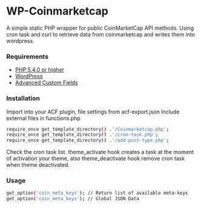 # WP-Coinmarketcap
A simple static PHP wrapper for public CoinMarketCap API methods. Using cron task and curl to retrieve data from coinmarketcap and writes them into wordpress.

### Requirements
* [PHP 5.4.0 or higher](http://www.php.net/)
* [WordPress](https://wordpress.org)
* [Advanced Custom Fields](https://www.advancedcustomfields.com/)

### Installation
Import into your ACF plugin, file settings from acf-export.json
Include external files in functions.php
```sh
require_once get_template_directory() .'/Coinmarketcap.php';
require_once get_template_directory() .'/cron-task.php';
require_once get_template_directory() .'/add-post-type.php';
```
Check the cron task list. theme_activate hook creates a task at the moment of activation your theme, also theme_deactivate hook remove cron task when theme deactivated.

### Usage
```sh
get_option('coin_meta_keys'); // Return list of available meta-keys
get_option('coin_meta_keys'); // Global JSON Data
```
